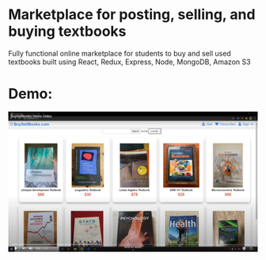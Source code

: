 # Marketplace for posting, selling, and buying textbooks

Fully functional online marketplace for students to buy and sell used textbooks built using React, Redux, Express, Node, MongoDB, Amazon S3

# Demo:

[![Demo Video](https://github.com/markliu2002/BuySellBooks/blob/master/buysellbooks_demo_cover.png)](http://www.youtube.com/watch?v=DBpFM08OqQY)

